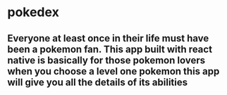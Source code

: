 # pokedex

## Everyone at least once in their life must have been a pokemon fan. This app built with react native is basically for those pokemon lovers when you choose a level one pokemon this app will give you all the details of its abilities
